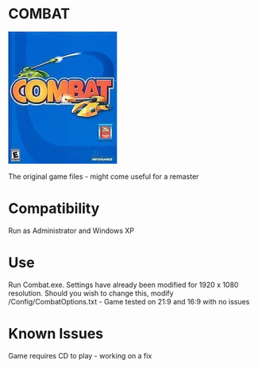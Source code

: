 # COMBAT

![Combat](https://github.com/firepro20/COMBAT/blob/ready2go/cover.jpg)

The original game files - might come useful for a remaster

# Compatibility


Run as Administrator and Windows XP

# Use

Run Combat.exe. Settings have already been modified for 1920 x 1080 resolution. Should you wish to change this, modify /Config/CombatOptions.txt - Game tested on 21:9 and 16:9 with no issues

# Known Issues

Game requires CD to play - working on a fix
